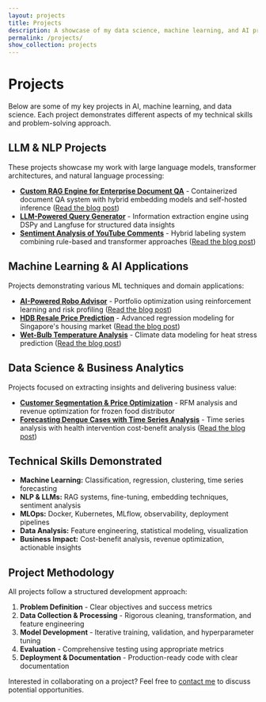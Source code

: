 ```yaml
---
layout: projects
title: Projects
description: A showcase of my data science, machine learning, and AI projects.
permalink: /projects/
show_collection: projects
---
```


# Projects

Below are some of my key projects in AI, machine learning, and data science. Each project demonstrates different aspects of my technical skills and problem-solving approach.

## LLM & NLP Projects

These projects showcase my work with large language models, transformer architectures, and natural language processing:

* [**Custom RAG Engine for Enterprise Document QA**](/projects/rag-engine-project/) - Containerized document QA system with hybrid embedding models and self-hosted inference ([Read the blog post](/ai/nlp/rag/2025/05/12/building-effective-rag-systems.html))
* [**LLM-Powered Query Generator**](/projects/rag-engine-project/) - Information extraction engine using DSPy and Langfuse for structured data insights
* [**Sentiment Analysis of YouTube Comments**](/projects/sentiment-analysis/) - Hybrid labeling system combining rule-based and transformer approaches ([Read the blog post](/nlp/machine-learning/sentiment-analysis/2023/07/10/building-youtube-comment-sentiment-analyzer.html))

## Machine Learning & AI Applications

Projects demonstrating various ML techniques and domain applications:

* [**AI-Powered Robo Advisor**](/projects/robo-advisor-project/) - Portfolio optimization using reinforcement learning and risk profiling ([Read the blog post](/ai/finance/machine-learning/reinforcement-learning/2023/10/25/robo-advisor-risk-profiling-portfolio-optimization.html))
* [**HDB Resale Price Prediction**](/projects/hdb-resale-prices/) - Advanced regression modeling for Singapore's housing market ([Read the blog post](/data-science/machine-learning/real-estate/2023/06/18/predicting-hdb-resale-prices.html))
* [**Wet-Bulb Temperature Analysis**](/projects/wet-bulb-temperature/) - Climate data modeling for heat stress prediction ([Read the blog post](/data-science/climate/public-health/2023/05/15/predicting-heat-stress-with-wet-bulb-temperature.html))

## Data Science & Business Analytics

Projects focused on extracting insights and delivering business value:

* [**Customer Segmentation & Price Optimization**](/projects/customer-segmentation/) - RFM analysis and revenue optimization for frozen food distributor
* [**Forecasting Dengue Cases with Time Series Analysis**](/projects/dengue-forecasting/) - Time series analysis with health intervention cost-benefit analysis ([Read the blog post](/time-series/public-health/economics/2023/08/15/forecasting-dengue-cases-and-cost-benefit-analysis.html))

## Technical Skills Demonstrated

* **Machine Learning:** Classification, regression, clustering, time series forecasting
* **NLP & LLMs:** RAG systems, fine-tuning, embedding techniques, sentiment analysis
* **MLOps:** Docker, Kubernetes, MLflow, observability, deployment pipelines
* **Data Analysis:** Feature engineering, statistical modeling, visualization
* **Business Impact:** Cost-benefit analysis, revenue optimization, actionable insights

## Project Methodology

All projects follow a structured development approach:

1. **Problem Definition** - Clear objectives and success metrics
2. **Data Collection & Processing** - Rigorous cleaning, transformation, and feature engineering
3. **Model Development** - Iterative training, validation, and hyperparameter tuning
4. **Evaluation** - Comprehensive testing using appropriate metrics
5. **Deployment & Documentation** - Production-ready code with clear documentation

Interested in collaborating on a project? Feel free to [contact me](/contact/) to discuss potential opportunities.

